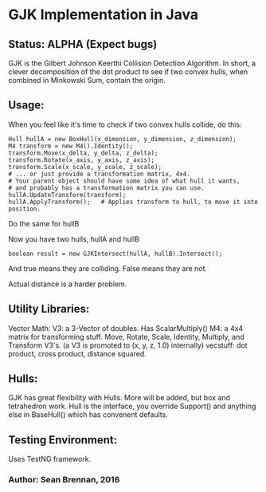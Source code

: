 # GJK Implementation in Java

## Status: ALPHA (Expect bugs)

GJK is the Gilbert Johnson Keerthi Collision Detection Algorithm.
In short, a clever decomposition of the dot product to see if two
convex hulls, when combined in Minkowski Sum, contain the origin.

## Usage:

When you feel like it's time to check if two convex hulls collide, do this:
```
Hull hullA = new BoxHull(x_dimension, y_dimension, z_dimension);
M4 transform = new M4().Identity();
transform.Move(x_delta, y_delta, z_delta);
transform.Rotate(x_axis, y_axis, z_axis);
transform.Scale(x_scale, y_scale, z_scale);
# ... or just provide a transformation matrix, 4x4.
# Your parent object should have some idea of what hull it wants,
# and probably has a transformation matrix you can use.
hullA.UpdateTransform(transform);
hullA.ApplyTransform();   # Applies transform to hull, to move it into position.
```

Do the same for hullB

Now you have two hulls, hullA and hullB

`boolean result = new GJKIntersect(hullA, hullB).Intersect();`

And true means they are colliding.
False means they are not.

Actual distance is a harder problem.

## Utility Libraries:
  Vector Math:
    V3: a 3-Vector of doubles.  Has ScalarMultiply()
    M4: a 4x4 matrix for transforming stuff.  Move, Rotate, Scale, Identity, Multiply, and Transform V3's.
        (a V3 is promoted to (x, y, z, 1.0) internally)
    vecstuff: dot product, cross product, distance squared.

## Hulls:
   GJK has great flexibility with Hulls.  More will be added, but box and tetrahedron work.
   Hull is the interface, you override Support() and anything else in BaseHull() which has convenent defaults.

## Testing Environment:
  Uses TestNG framework.

### Author: Sean Brennan, 2016
